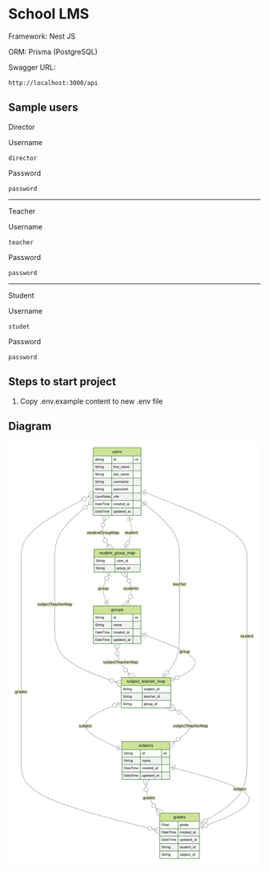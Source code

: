 # School LMS

Framework: Nest JS

ORM: Prisma (PostgreSQL)

Swagger URL:

```
http://localhost:3000/api
```

## Sample users

Director

Username

```
director
```

Password

```
password
```

---

Teacher

Username

```
teacher
```

Password

```
password
```

---

Student

Username

```
studet
```

Password

```
password
```

## Steps to start project

1. Copy .env.example content to new .env file

## Diagram

![UML](./prisma/erd.svg)
